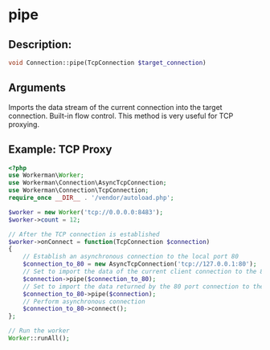 # pipe
## Description:
```php
void Connection::pipe(TcpConnection $target_connection)
```



## Arguments
Imports the data stream of the current connection into the target connection. Built-in flow control. This method is very useful for TCP proxying.



## Example: TCP Proxy

```php
<?php
use Workerman\Worker;
use Workerman\Connection\AsyncTcpConnection;
use Workerman\Connection\TcpConnection;
require_once __DIR__ . '/vendor/autoload.php';

$worker = new Worker('tcp://0.0.0.0:8483');
$worker->count = 12;

// After the TCP connection is established
$worker->onConnect = function(TcpConnection $connection)
{
    // Establish an asynchronous connection to the local port 80
    $connection_to_80 = new AsyncTcpConnection('tcp://127.0.0.1:80');
    // Set to import the data of the current client connection to the 80 port connection
    $connection->pipe($connection_to_80);
    // Set to import the data returned by the 80 port connection to the client connection
    $connection_to_80->pipe($connection);
    // Perform asynchronous connection
    $connection_to_80->connect();
};

// Run the worker
Worker::runAll();
```
